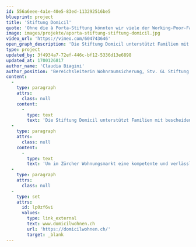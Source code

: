```yaml
---
id: 556a6eee-4a1e-40e5-83ed-113292516be5
blueprint: project
title: 'Stiftung Domicil'
quote: 'Ohne die à Porta-Stiftung könnten wir viele der Working-Poor-Familien gar nicht unterstützen.'
image: images/projekte/aporta-stiftung-stiftung-domicil.jpg
video_url: 'https://vimeo.com/604743646'
open_graph_description: 'Die Stiftung Domicil unterstützt Familien mit bescheidenem Budget bei der Suche einer guten und bezahlbaren Wohnung in Zürich und hilft ihren Mieterinnen und Mietern auf eine sensible Art bei allen Problemen, die beim Zusammenleben in einer Hausgemeinschaft auftauchen können. Das Ziel der Stiftung ist es, die Wohnsituation der Betroffenen langfristig zu sichern.'
type: project
updated_by: 3f4934a7-72ef-446c-bf12-5336d13e6898
updated_at: 1700126817
author_name: 'Claudia Biagini'
author_position: 'Bereichsleiterin Wohnraumsicherung, Stv. GL Stiftung Domicil'
content:
  -
    type: paragraph
    attrs:
      class: null
    content:
      -
        type: text
        text: 'Die Stiftung Domicil unterstützt Familien mit bescheidenem Budget bei der Suche einer guten und bezahlbaren Wohnung in Zürich und hilft ihren Mieterinnen und Mietern auf eine sensible Art bei allen Problemen, die beim Zusammenleben in einer Hausgemeinschaft auftauchen können. Das Ziel der Stiftung ist es, die Wohnsituation der Betroffenen langfristig zu sichern.'
  -
    type: paragraph
    attrs:
      class: null
    content:
      -
        type: text
        text: 'Um im Zürcher Wohnungsmarkt eine kompetente und verlässliche Partnerin zu sein, muss sich Domicil in puncto IT-Lösungen und Infrastruktur fit halten. Dank der Unterstützung der Dr. Stephan à Porta-Stiftung hat die Stiftung in den letzten Jahren schon viele wichtige Schritte in die Zukunft gemeistert.'
  -
    type: paragraph
    attrs:
      class: null
  -
    type: set
    attrs:
      id: lp0zf6vi
      values:
        type: link_external
        text: www.domicilwohnen.ch
        url: 'https://domicilwohnen.ch/'
        target: _blank
---
```

